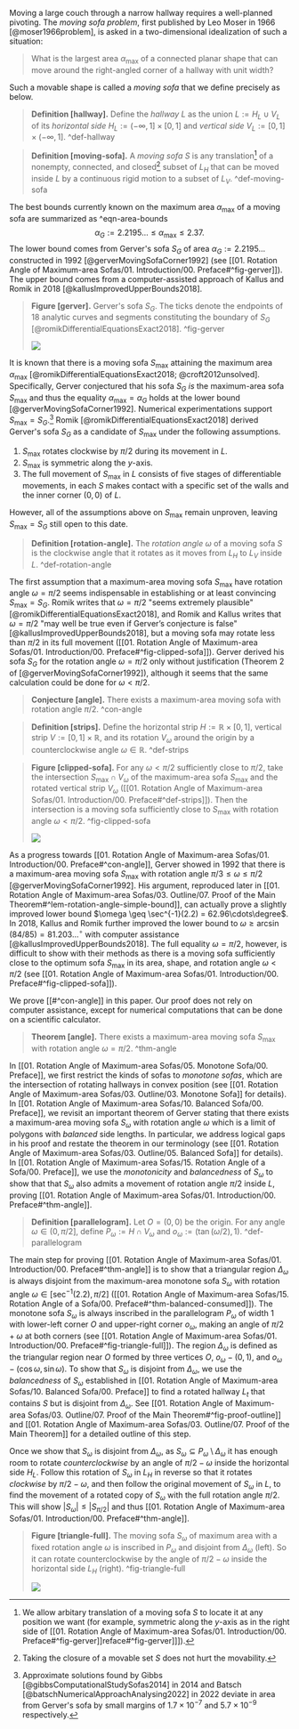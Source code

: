 Moving a large couch through a narrow hallway requires a well-planned pivoting. The _moving sofa problem_, first published by Leo Moser in 1966 [@moser1966problem], is asked in a two-dimensional idealization of such a situation:

> What is the largest area $\alpha_{\text{max}}$ of a connected planar shape that can move around the right-angled corner of a hallway with unit width?

Such a movable shape is called a _moving sofa_ that we define precisely as below.

> __Definition [hallway].__ Define the _hallway_ $L$ as the union $L := H_L \cup V_L$ of its _horizontal side_ $H_L := (-\infty, 1] \times [0, 1]$ and _vertical side_ $V_L := [0, 1] \times (-\infty, 1]$. ^def-hallway

> __Definition [moving-sofa].__ A _moving sofa_ $S$ is any translation[^sofa-translation] of a nonempty, connected, and closed[^sofa-closed] subset of $L_H$ that can be moved inside $L$ by a continuous rigid motion to a subset of $L_V$. ^def-moving-sofa

The best bounds currently known on the maximum area $\alpha_{\max}$ of a moving sofa are summarized as ^eqn-area-bounds
$$
\alpha_G := 2.2195\dots \leq \alpha_{\max} \leq 2.37.
$$
The lower bound comes from Gerver's sofa $S_G$ of area $\alpha_G := 2.2195\dots$ constructed in 1992 [@gerverMovingSofaCorner1992] (see [[01. Rotation Angle of Maximum-area Sofas/01. Introduction/00. Preface#^fig-gerver]]). The upper bound comes from a computer-assisted approach of Kallus and Romik in 2018 [@kallusImprovedUpperBounds2018].

> __Figure [gerver].__ Gerver's sofa $S_G$. The ticks denote the endpoints of 18 analytic curves and segments constituting the boundary of $S_G$ [@romikDifferentialEquationsExact2018]. ^fig-gerver
> 
> ![](images/gerverFull.svg)

It is known that there is a moving sofa $S_{\max}$ attaining the maximum area $\alpha_{\max}$ [@romikDifferentialEquationsExact2018; @croft2012unsolved]. Specifically, Gerver conjectured that his sofa $S_G$ _is_ the maximum-area sofa $S_{\max}$ and thus the equality $\alpha_{\max} = \alpha_G$ holds at the lower bound [@gerverMovingSofaCorner1992]. Numerical experimentations support $S_{\max} = S_G$.[^numerical] Romik [@romikDifferentialEquationsExact2018] derived Gerver's sofa $S_G$ as a candidate of $S_{\max}$ under the following assumptions.

1. $S_{\max}$ rotates clockwise by $\pi/2$ during its movement in $L$.
2. $S_{\max}$ is symmetric along the $y$-axis.
3. The full movement of $S_{\max}$ in $L$ consists of five stages of differentiable movements, in each $S$ makes contact with a specific set of the walls and the inner corner $(0, 0)$ of $L$.

However, all of the assumptions above on $S_{\max}$ remain unproven, leaving $S_{\max} = S_G$ still open to this date.

> __Definition [rotation-angle].__ The _rotation angle_ $\omega$ of a moving sofa $S$ is the clockwise angle that it rotates as it moves from $L_H$ to $L_V$ inside $L$. ^def-rotation-angle

The first assumption that a maximum-area moving sofa $S_{\max}$ have rotation angle $\omega = \pi/2$ seems indispensable in establishing or at least convincing $S_{\max} = S_G$. Romik writes that $\omega = \pi/2$ "seems extremely plausible" [@romikDifferentialEquationsExact2018], and Romik and Kallus writes that $\omega = \pi/2$ "may well be true even if Gerver’s conjecture is false" [@kallusImprovedUpperBounds2018], but a moving sofa may rotate less than $\pi/2$ in its full movement ([[01. Rotation Angle of Maximum-area Sofas/01. Introduction/00. Preface#^fig-clipped-sofa]]). Gerver derived his sofa $S_G$ for the rotation angle $\omega = \pi/2$ only without justification (Theorem 2 of [@gerverMovingSofaCorner1992]), although it seems that the same calculation could be done for $\omega < \pi/2$.

> __Conjecture [angle].__ There exists a maximum-area moving sofa with rotation angle $\pi/2$. ^con-angle

> __Definition [strips].__ Define the horizontal strip $H := \mathbb{R} \times [0, 1]$, vertical strip $V := [0, 1] \times \mathbb{R}$, and its rotation $V_\omega$ around the origin by a counterclockwise angle $\omega \in \mathbb{R}$. ^def-strips

> __Figure [clipped-sofa].__ For any $\omega < \pi/2$ sufficiently close to $\pi/2$, take the intersection $S_{\text{max}} \cap V_\omega$ of the maximum-area sofa $S_{\max}$ and the rotated vertical strip $V_\omega$ ([[01. Rotation Angle of Maximum-area Sofas/01. Introduction/00. Preface#^def-strips]]). Then the intersection is a moving sofa sufficiently close to $S_{\max}$ with rotation angle $\omega < \pi/2$. ^fig-clipped-sofa
> 
> ![](images/clippedSofaCombined.svg)

As a progress towards [[01. Rotation Angle of Maximum-area Sofas/01. Introduction/00. Preface#^con-angle]], Gerver showed in 1992 that there is a maximum-area moving sofa $S_{\max}$ with rotation angle $\pi/ 3 \leq \omega \leq \pi/2$ [@gerverMovingSofaCorner1992]. His argument, reproduced later in [[01. Rotation Angle of Maximum-area Sofas/03. Outline/07. Proof of the Main Theorem#^lem-rotation-angle-simple-bound]], can actually prove a slightly improved lower bound $\omega \geq \sec^{-1}(2.2) = 62.96\cdots\degree$. In 2018, Kallus and Romik further improved the lower bound to $\omega \geq \arcsin(84/85) = 81.203\dots^\circ$ with computer assistance [@kallusImprovedUpperBounds2018]. The full equality $\omega = \pi/2$, however, is difficult to show with their methods as there is a moving sofa sufficiently close to the optimum sofa $S_{\max}$ in its area, shape, and rotation angle $\omega < \pi/2$ (see [[01. Rotation Angle of Maximum-area Sofas/01. Introduction/00. Preface#^fig-clipped-sofa]]).

We prove [[#^con-angle]] in this paper. Our proof does not rely on computer assistance, except for numerical computations that can be done on a scientific calculator.

> __Theorem [angle].__ There exists a maximum-area moving sofa $S_{\max}$ with rotation angle $\omega = \pi/2$. ^thm-angle

In [[01. Rotation Angle of Maximum-area Sofas/05. Monotone Sofa/00. Preface]], we first restrict the kinds of sofas to _monotone sofas_, which are the intersection of rotating hallways in convex position (see [[01. Rotation Angle of Maximum-area Sofas/03. Outline/03. Monotone Sofa]] for details). In [[01. Rotation Angle of Maximum-area Sofas/10. Balanced Sofa/00. Preface]], we revisit an important theorem of Gerver stating that there exists a maximum-area moving sofa $S_{\omega}$ with rotation angle $\omega$ which is a limit of polygons with _balanced_ side lengths. In particular, we address logical gaps in his proof and restate the theorem in our terminology (see [[01. Rotation Angle of Maximum-area Sofas/03. Outline/05. Balanced Sofa]] for details). In [[01. Rotation Angle of Maximum-area Sofas/15. Rotation Angle of a Sofa/00. Preface]], we use the _monotonicity_ and _balancedness_ of $S_\omega$ to show that that $S_\omega$ also admits a movement of rotation angle $\pi/2$ inside $L$, proving [[01. Rotation Angle of Maximum-area Sofas/01. Introduction/00. Preface#^thm-angle]].

> __Definition [parallelogram].__ Let $O = (0, 0)$ be the origin. For any angle $\omega \in (0, \pi/2]$, define $P_\omega := H \cap V_\omega$ and $o_\omega := (\tan(\omega/2), 1)$. ^def-parallelogram

The main step for proving [[01. Rotation Angle of Maximum-area Sofas/01. Introduction/00. Preface#^thm-angle]] is to show that a triangular region $\Delta_\omega$ is always disjoint from the maximum-area monotone sofa $S_\omega$ with rotation angle $\omega \in [\sec^{-1}(2.2), \pi/2]$ ([[01. Rotation Angle of Maximum-area Sofas/15. Rotation Angle of a Sofa/00. Preface#^thm-balanced-consumed]]). The monotone sofa $S_\omega$ is always inscribed in the parallelogram $P_\omega$ of width 1 with lower-left corner $O$ and upper-right corner $o_\omega$, making an angle of $\pi/2 + \omega$ at both corners (see [[01. Rotation Angle of Maximum-area Sofas/01. Introduction/00. Preface#^fig-triangle-full]]). The region $\Delta_\omega$ is defined as the triangular region near $O$ formed by three vertices $O$, $o_\omega - (0, 1)$, and $o_\omega - (\cos \omega, \sin \omega)$. To show that $S_\omega$ is disjoint from $\Delta_\omega$, we use the _balancedness_ of $S_\omega$ established in [[01. Rotation Angle of Maximum-area Sofas/10. Balanced Sofa/00. Preface]] to find a rotated hallway $L_t$ that contains $S$ but is disjoint from $\Delta_\omega$. See [[01. Rotation Angle of Maximum-area Sofas/03. Outline/07. Proof of the Main Theorem#^fig-proof-outline]] and [[01. Rotation Angle of Maximum-area Sofas/03. Outline/07. Proof of the Main Theorem]] for a detailed outline of this step.

Once we show that $S_\omega$ is disjoint from $\Delta_\omega$, as $S_\omega \subseteq P_\omega \setminus \Delta_\omega$ it has enough room to rotate _counterclockwise_ by an angle of $\pi/2 - \omega$ inside the horizontal side $H_L$. Follow this rotation of $S_\omega$ in $L_H$ in reverse so that it rotates _clockwise_ by $\pi/2 - \omega$, and then follow the original movement of $S_\omega$ in $L$, to find the movement of a rotated copy of $S_\omega$ with the full rotation angle $\pi/2$. This will show $|S_\omega| \leq |S_{\pi/2}|$ and thus [[01. Rotation Angle of Maximum-area Sofas/01. Introduction/00. Preface#^thm-angle]].

> __Figure [triangle-full].__ The moving sofa $S_\omega$ of maximum area with a fixed rotation angle $\omega$ is inscribed in $P_\omega$ and disjoint from $\Delta_\omega$ (left). So it can rotate counterclockwise by the angle of $\pi/2-\omega$ inside the horizontal side $L_H$ (right). ^fig-triangle-full
> 
> ![](images/triangleFull.svg)

[^sofa-translation]: We allow arbitary translation of a moving sofa $S$ to locate it at any position we want (for example, symmetric along the $y$-axis as in the right side of [[01. Rotation Angle of Maximum-area Sofas/01. Introduction/00. Preface#^fig-gerver]]reface#^fig-gerver]]]).

[^sofa-closed]: Taking the closure of a movable set $S$ does not hurt the movability.

[^numerical]: Approximate solutions found by Gibbs [@gibbsComputationalStudySofas2014] in 2014 and Batsch [@batschNumericalApproachAnalysing2022] in 2022 deviate in area from Gerver's sofa by small margins of $1.7 \times 10^{-7}$ and $5.7 \times 10^{-9}$ respectively.
